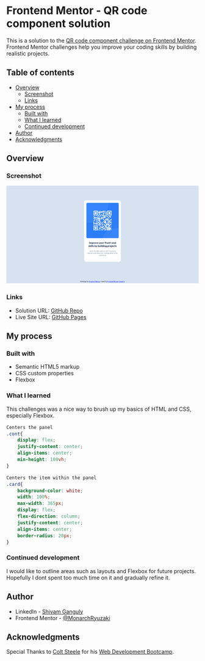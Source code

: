 # Frontend Mentor - QR code component solution

This is a solution to the [QR code component challenge on Frontend Mentor](https://www.frontendmentor.io/challenges/qr-code-component-iux_sIO_H). Frontend Mentor challenges help you improve your coding skills by building realistic projects.

## Table of contents

- [Overview](#overview)
  - [Screenshot](#screenshot)
  - [Links](#links)
- [My process](#my-process)
  - [Built with](#built-with)
  - [What I learned](#what-i-learned)
  - [Continued development](#continued-development)
- [Author](#author)
- [Acknowledgments](#acknowledgments)

## Overview

### Screenshot

![1693659905144](image/README/1693659905144.png)

### Links

- Solution URL: [GitHub Repo](https://github.com/MonarchRyuzaki/QR-Code-Component)
- Live Site URL: [GitHub Pages](https://monarchryuzaki.github.io/QR-Code-Component/)

## My process

### Built with

- Semantic HTML5 markup
- CSS custom properties
- Flexbox

### What I learned

This challenges was a nice way to brush up my basics of HTML and CSS, especially Flexbox.

```css
Centers the panel
.cont{
    display: flex;
    justify-content: center;
    align-items: center;
    min-height: 100vh;
}

```

```css
Centers the item within the panel
.card{
    background-color: white;
    width: 100%;
    max-width: 365px;
    display: flex;
    flex-direction: column;
    justify-content: center;
    align-items: center;
    border-radius: 20px;
}
```

### Continued development

I would like to outline areas such as layouts and Flexbox for future projects. Hopefully I dont spent too much time on it and gradually refine it.

## Author

- LinkedIn - [Shivam Ganguly](https://www.linkedin.com/in/shivam-ganguly-357b90255/)
- Frontend Mentor - [@MonarchRyuzaki](https://www.frontendmentor.io/profile/MonarchRyuzaki)

## Acknowledgments

Special Thanks to [Colt Steele](https://www.udemy.com/user/coltsteele/) for his [Web Development Bootcamp](https://www.udemy.com/course/the-web-developer-bootcamp/).

